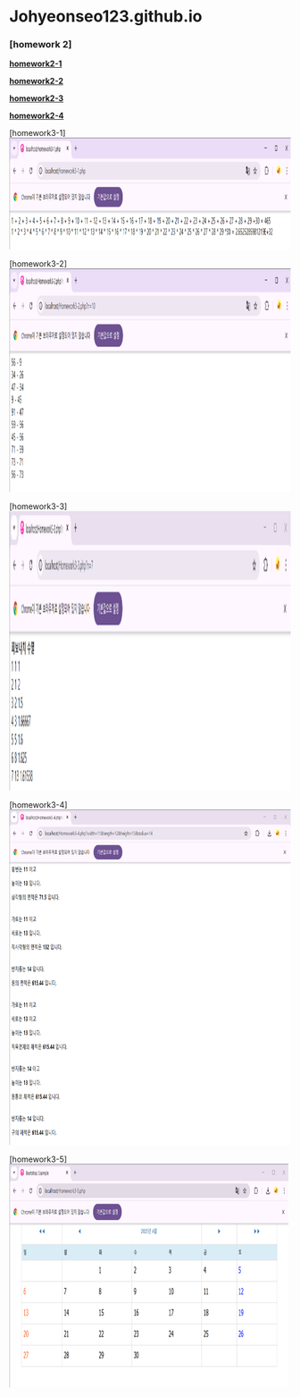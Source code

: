 # Johyeonseo123.github.io

### [homework 2]

[**homework2-1**](https://Johyeonseo123.github.io/Homework2-1.html)

[**homework2-2**](https://Johyeonseo123.github.io/Homework2-2.html)

[**homework2-3**](https://Johyeonseo123.github.io/Homework2-3.html)

[**homework2-4**](https://Johyeonseo123.github.io/homework2-4.html)


[homework3-1]
<img src="Homework3-1.png" alt="Girl in a jacket" width="800" height="200">

[homework3-2]
<img src="Homework3-2.png" alt="Girl in a jacket" width="800" height="400">

[homework3-3]
<img src="Homework3-3.png" alt="Girl in a jacket" width="800" height="500">

[homework3-4]
<img src="Homework3-4.png" alt="Girl in a jacket" width="800" height="600">

[homework3-5]
<img src="Homework3-5.png" alt="Girl in a jacket" width="500" height="400">
